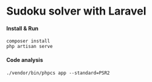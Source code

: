 # Sudoku solver with Laravel

#### Install & Run

```
composer install
php artisan serve
```

#### Code analysis

```
./vendor/bin/phpcs app --standard=PSR2 
```
